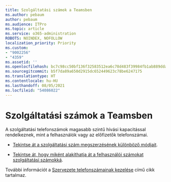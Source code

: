 ```yaml
---
title: Szolgáltatási számok a Teamsben
ms.author: pebaum
author: pebaum
ms.audience: ITPro
ms.topic: article
ms.service: o365-administration
ROBOTS: NOINDEX, NOFOLLOW
localization_priority: Priority
ms.custom:
- "9002256"
- "4359"
ms.assetid: ''
ms.openlocfilehash: bc7c98cc50bf136f32583512ea6c78d483f39984fb1ab889dda19d1c1391e90f
ms.sourcegitcommit: b5f7da89a650d2915dc652449623c78be6247175
ms.translationtype: HT
ms.contentlocale: hu-HU
ms.lasthandoff: 08/05/2021
ms.locfileid: "54086022"
---
```

# <a name="service-numbers-in-teams"></a>Szolgáltatási számok a Teamsben

A szolgáltatási telefonszámok magasabb szintű hívási kapacitással rendelkeznek, mint a felhasználók vagy az előfizetők telefonszámai. 

- [Tekintse át a szolgáltatási szám megszerzésének különböző módjait](https://docs.microsoft.com/microsoftteams/getting-service-phone-numbers). 

- [Tekintse át, hogy miként alakíthatja át a felhasználói számokat szolgáltatási számokká](https://docs.microsoft.com/microsoftteams/manage-phone-numbers-for-your-organization/phone-number-management-for-the-u-s).

További információt a [Szervezete telefonszámainak kezelése](https://docs.microsoft.com/microsoftteams/manage-phone-numbers-for-your-organization/manage-phone-numbers-for-your-organization) című cikk tartalmaz.
